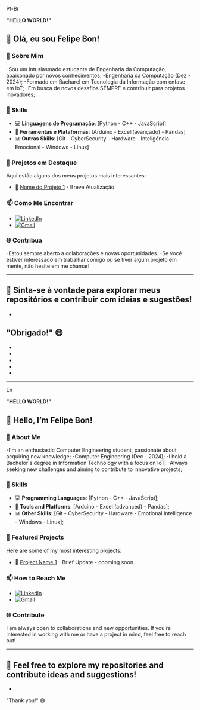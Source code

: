 Pt-Br

**"HELLO WORLD!"**


## 👋 Olá, eu sou Felipe Bon! 


### 🚀 Sobre Mim
-Sou um intusiasmado estudante de Engenharia da Computação, apaixonado por novos conhecimentos;
-Engenharia da Computação (Dez - 2024);
-Formado em Bacharel em Tecnologia da Informação com enfase em IoT;
-Em busca de novos desafios SEMPRE e contribuir para projetos inovadores;

### 🔧 Skills
- 💻 **Linguagens de Programação**: [Python - C++ - JavaScript]
- 🔧 **Ferramentas e Plataformas**: [Arduino - Excell(avançado) - Pandas]
- 📊 **Outras Skills**: [Git - CyberSecurity - Hardware - Inteligência Emocional - Windows - Linux]

### 🌟 Projetos em Destaque
Aqui estão alguns dos meus projetos mais interessantes:
- 🔗 [Nome do Projeto 1](link) - Breve Atualização.


### 📫 Como Me Encontrar
- [![LinkedIn](https://img.shields.io/badge/LinkedIn-0077B5?style=for-the-badge&logo=linkedin&logoColor=white)](https://www.linkedin.com/in/felipe-teixeira-bon-76285584/)
- [![Gmail](https://img.shields.io/badge/Gmail-333333?style=for-the-badge&logo=gmail&logoColor=red)](mailto:felipetbon@gmail.com)

### 🌐 Contribua
-Estou sempre aberto a colaborações e novas oportunidades.
-Se você estiver interessado em trabalhar comigo ou se tiver algum projeto em mente, não hesite em me chamar!

----

👀 **Sinta-se à vontade para explorar meus repositórios e contribuir com ideias e sugestões!**
-
-

"Obrigado!" 😄
-
-
-
-
-
-
_____________________________________________________________________________________________________________________________________________________________________________
En

 **"HELLO WORLD!"**


## 👋 Hello, I’m Felipe Bon!


### 🚀 About Me
-I'm an enthusiastic Computer Engineering student, passionate about acquiring new knowledge;
-Computer Engineering (Dec - 2024);
-I hold a Bachelor's degree in Information Technology with a focus on IoT;
-Always seeking new challenges and aiming to contribute to innovative projects;

### 🔧 Skills
- 💻 **Programming Languages**: [Python - C++ - JavaScript];
- 🔧 **Tools and Platforms**: [Arduino - Excel (advanced) - Pandas];
- 📊 **Other Skills**: [Git - CyberSecurity - Hardware - Emotional Intelligence - Windows - Linux];

### 🌟 Featured Projects
Here are some of my most interesting projects:
- 🔗 [Project Name 1](link) - Brief Update - cooming soon.

### 📫 How to Reach Me
- [![LinkedIn](https://img.shields.io/badge/LinkedIn-0077B5?style=for-the-badge&logo=linkedin&logoColor=white)](https://www.linkedin.com/in/felipe-teixeira-bon-76285584/)
- [![Gmail](https://img.shields.io/badge/Gmail-333333?style=for-the-badge&logo=gmail&logoColor=red)](mailto:felipetbon@gmail.com)

### 🌐 Contribute
I am always open to collaborations and new opportunities.
If you’re interested in working with me or have a project in mind, feel free to reach out!

----

👀 **Feel free to explore my repositories and contribute ideas and suggestions!**
-
-

"Thank you!" 😄

